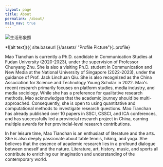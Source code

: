 ```yaml
---
layout: page
title: About
permalink: /about/
main_nav: true
---
```

![生活形象照](https://github.com/maotianchan/maotianchan.github.io/assets/151717333/a1cd09e2-490d-4870-a59b-bb4c7b25acf5)

*![alt text]({{ site.baseurl }}/assets/ "Profile Picture"){:.profile}

Mao Tianchan is currently a Ph.D. candidate in Communication Studies at Fudan University (2020-2023), under the supervision of Professor Chunyang Zhu. She is also a visiting Ph.D. student in Communication and New Media at the National University of Singapore (2022-2023), under the guidance of Prof. Jack Linchuan Qiu. She is also recognized as the China Association for Science and Technology Young Scholar in 2022. Mao's recent research primarily focuses on platform studies, media industry, and media sociology. While she has a preference for qualitative research methods, Mao acknowledges that the academic journey should be multi-approached. Consequently, she is open to using quantitative and computational methods to investigate research questions. Mao Tianchan has already published over 10 papers in SSCI, CSSCI, and ICA conferences, and has successfully led a provincial research project in China, earning multiple awards for her provincial-level research contributions.

In her leisure time, Mao Tianchan is an enthusiast of literature and the arts. She is also deeply passionate about table tennis, hiking, and yoga. She believes that the essence of academic research lies in a profound dialogue between oneself and the nature. Literature, art, history, music, and sports all contribute to enriching our imagination and understanding of the contemporary world.
 



[centrarium]: https://github.com/bencentra/centrarium
[bencentra]: http://bencentra.com
[jekyll]: https://github.com/jekyll/jekyll
